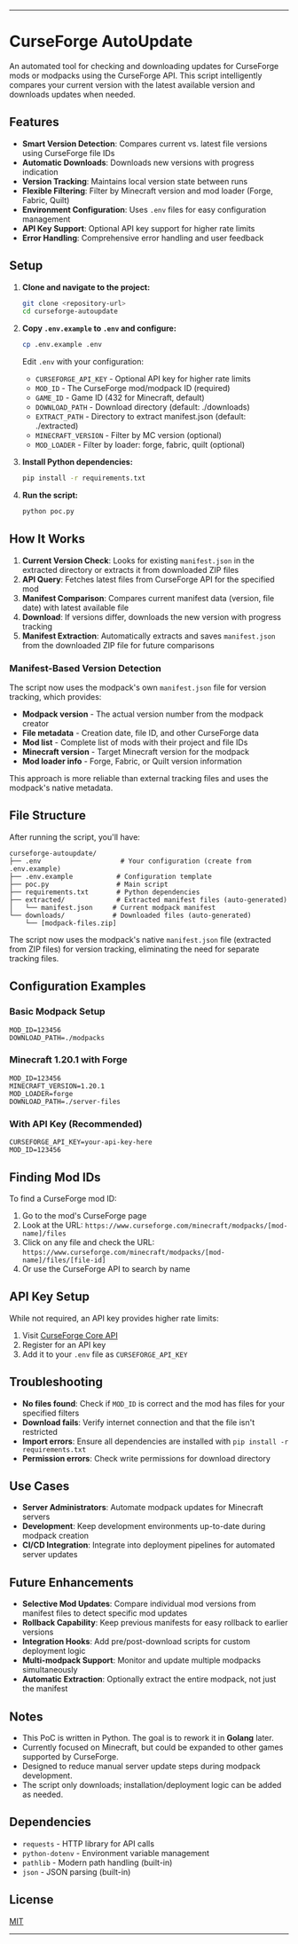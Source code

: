
---

# CurseForge AutoUpdate

An automated tool for checking and downloading updates for CurseForge mods or modpacks using the CurseForge API. This script intelligently compares your current version with the latest available version and downloads updates when needed.

## Features

- **Smart Version Detection**: Compares current vs. latest file versions using CurseForge file IDs
- **Automatic Downloads**: Downloads new versions with progress indication
- **Version Tracking**: Maintains local version state between runs
- **Flexible Filtering**: Filter by Minecraft version and mod loader (Forge, Fabric, Quilt)
- **Environment Configuration**: Uses `.env` files for easy configuration management
- **API Key Support**: Optional API key support for higher rate limits
- **Error Handling**: Comprehensive error handling and user feedback

## Setup

1. **Clone and navigate to the project:**
   ```bash
   git clone <repository-url>
   cd curseforge-autoupdate
   ```

2. **Copy `.env.example` to `.env` and configure:**
   ```bash
   cp .env.example .env
   ```
   
   Edit `.env` with your configuration:
   - `CURSEFORGE_API_KEY` - Optional API key for higher rate limits
   - `MOD_ID` - The CurseForge mod/modpack ID (required)
   - `GAME_ID` - Game ID (432 for Minecraft, default)
   - `DOWNLOAD_PATH` - Download directory (default: ./downloads)
   - `EXTRACT_PATH` - Directory to extract manifest.json (default: ./extracted)
   - `MINECRAFT_VERSION` - Filter by MC version (optional)
   - `MOD_LOADER` - Filter by loader: forge, fabric, quilt (optional)

3. **Install Python dependencies:**
   ```bash
   pip install -r requirements.txt
   ```

4. **Run the script:**
   ```bash
   python poc.py
   ```

## How It Works

1. **Current Version Check**: Looks for existing `manifest.json` in the extracted directory or extracts it from downloaded ZIP files
2. **API Query**: Fetches latest files from CurseForge API for the specified mod
3. **Manifest Comparison**: Compares current manifest data (version, file date) with latest available file
4. **Download**: If versions differ, downloads the new version with progress tracking
5. **Manifest Extraction**: Automatically extracts and saves `manifest.json` from the downloaded ZIP file for future comparisons

### Manifest-Based Version Detection

The script now uses the modpack's own `manifest.json` file for version tracking, which provides:

- **Modpack version** - The actual version number from the modpack creator
- **File metadata** - Creation date, file ID, and other CurseForge data
- **Mod list** - Complete list of mods with their project and file IDs
- **Minecraft version** - Target Minecraft version for the modpack
- **Mod loader info** - Forge, Fabric, or Quilt version information

This approach is more reliable than external tracking files and uses the modpack's native metadata.

## File Structure

After running the script, you'll have:
```
curseforge-autoupdate/
├── .env                    # Your configuration (create from .env.example)
├── .env.example           # Configuration template
├── poc.py                 # Main script
├── requirements.txt       # Python dependencies
├── extracted/             # Extracted manifest files (auto-generated)
│   └── manifest.json     # Current modpack manifest
└── downloads/            # Downloaded files (auto-generated)
    └── [modpack-files.zip]
```

The script now uses the modpack's native `manifest.json` file (extracted from ZIP files) for version tracking, eliminating the need for separate tracking files.

## Configuration Examples

### Basic Modpack Setup
```env
MOD_ID=123456
DOWNLOAD_PATH=./modpacks
```

### Minecraft 1.20.1 with Forge
```env
MOD_ID=123456
MINECRAFT_VERSION=1.20.1
MOD_LOADER=forge
DOWNLOAD_PATH=./server-files
```

### With API Key (Recommended)
```env
CURSEFORGE_API_KEY=your-api-key-here
MOD_ID=123456
```

## Finding Mod IDs

To find a CurseForge mod ID:
1. Go to the mod's CurseForge page
2. Look at the URL: `https://www.curseforge.com/minecraft/modpacks/[mod-name]/files`
3. Click on any file and check the URL: `https://www.curseforge.com/minecraft/modpacks/[mod-name]/files/[file-id]`
4. Or use the CurseForge API to search by name

## API Key Setup

While not required, an API key provides higher rate limits:
1. Visit [CurseForge Core API](https://docs.curseforge.com/)
2. Register for an API key
3. Add it to your `.env` file as `CURSEFORGE_API_KEY`

## Troubleshooting

- **No files found**: Check if `MOD_ID` is correct and the mod has files for your specified filters
- **Download fails**: Verify internet connection and that the file isn't restricted
- **Import errors**: Ensure all dependencies are installed with `pip install -r requirements.txt`
- **Permission errors**: Check write permissions for download directory

## Use Cases

- **Server Administrators**: Automate modpack updates for Minecraft servers
- **Development**: Keep development environments up-to-date during modpack creation
- **CI/CD Integration**: Integrate into deployment pipelines for automated server updates

## Future Enhancements

- **Selective Mod Updates**: Compare individual mod versions from manifest files to detect specific mod updates
- **Rollback Capability**: Keep previous manifests for easy rollback to earlier versions
- **Integration Hooks**: Add pre/post-download scripts for custom deployment logic
- **Multi-modpack Support**: Monitor and update multiple modpacks simultaneously
- **Automatic Extraction**: Optionally extract the entire modpack, not just the manifest

## Notes

* This PoC is written in Python. The goal is to rework it in **Golang** later.
* Currently focused on Minecraft, but could be expanded to other games supported by CurseForge.
* Designed to reduce manual server update steps during modpack development.
* The script only downloads; installation/deployment logic can be added as needed.

## Dependencies

- `requests` - HTTP library for API calls
- `python-dotenv` - Environment variable management
- `pathlib` - Modern path handling (built-in)
- `json` - JSON parsing (built-in)


<!-- vim: set ft=markdown : -->
## License
[MIT](LICENSE)

---